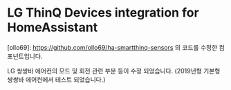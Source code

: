 # LG ThinQ Devices integration for HomeAssistant

[ollo69]: https://github.com/ollo69/ha-smartthinq-sensors 의 코드를 수정한 컴포넌트입니다.

LG 쌍쌍바 에어컨의 모드 및 회전 관련 부분 등이 수정 되었습니다.
(2019년형 기본형 쌍쌍바 에어컨에서 테스트 되었습니다.)

